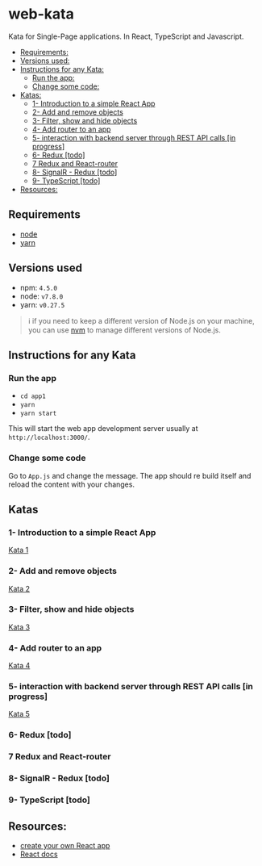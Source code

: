 # web-kata

Kata for Single-Page applications. In React, TypeScript and Javascript.

<!-- TOC -->

- [Requirements:](#requirements)
- [Versions used:](#versions-used)
- [Instructions for any Kata:](#instructions-for-any-kata)
    - [Run the app:](#run-the-app)
    - [Change some code:](#change-some-code)
- [Katas:](#katas)
    - [1- Introduction to a simple React App](#1--introduction-to-a-simple-react-app)
    - [2- Add and remove objects](#2--add-and-remove-objects)
    - [3- Filter, show and hide objects](#3--filter-show-and-hide-objects)
    - [4- Add router to an app](#4--add-router-to-an-app)
    - [5- interaction with backend server through REST API calls [in progress]](#5--interaction-with-backend-server-through-rest-api-calls-in-progress)
    - [6- Redux [todo]](#6--redux-todo)
    - [7 Redux and React-router](#7-redux-and-react-router)
    - [8- SignalR - Redux [todo]](#8--signalr---redux-todo)
    - [9- TypeScript  [todo]](#9--typescript--todo)
- [Resources:](#resources)

<!-- /TOC -->

## Requirements

* [node](https://nodejs.org/en/)
* [yarn](https://yarnpkg.com/en/docs/install)

## Versions used

* npm: `4.5.0`
* node: `v7.8.0`
* yarn: `v0.27.5`

> :information_source: if you need to keep a different version of Node.js on your machine, you can use [nvm](https://github.com/coreybutler/nvm-windows) to manage different versions of Node.js.

## Instructions for any Kata

### Run the app

* `cd app1`
* `yarn`
* `yarn start`

This will start the web app development server usually at `http://localhost:3000/`.

### Change some code

Go to `App.js` and change the message. The app should re build itself and reload the content with your changes.

## Katas

### 1- Introduction to a simple React App

[Kata 1](kata1.md)

### 2- Add and remove objects

[Kata 2](kata2.md)

### 3- Filter, show and hide objects

[Kata 3](kata3.md)

### 4- Add router to an app

[Kata 4](kata4.md)

### 5- interaction with backend server through REST API calls [in progress]

[Kata 5](kata5.md)

### 6- Redux [todo]
### 7 Redux and React-router
### 8- SignalR - Redux [todo]
### 9- TypeScript  [todo]

## Resources:

* [create your own React app](https://github.com/facebookincubator/create-react-app)
* [React docs](https://facebook.github.io/react/docs/hello-world.html)
